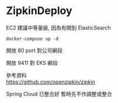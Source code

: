 # ZipkinDeploy

EC2 建議中等量級, 因為有開到 ElasticSearch
```
docker-compose up -d
```

開放 80 port 對公司網段  

開放 9411 對 EKS 網段  

參考資料  
https://github.com/openzipkin/zipkin  
  
Spring Cloud 已整合好 暫時先不作調整或整合
